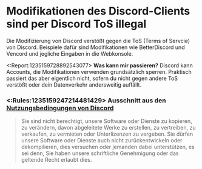 # Modifikationen des Discord-Clients sind per Discord ToS illegal

Die Modifizierung von Discord verstößt gegen die ToS (Terms of Servcie) von Discord. 
Beispiele dafür sind Modifikationen wie BetterDiscord und Vencord und jegliche Eingaben in die Webkonsole.

<:Report:1235159728892543077>  **Was kann mir passieren?**
Discord kann Accounts, die Modifikationen verwenden grundsätzlich sperren. Praktisch passiert das aber eigentlich nicht, sofern du nicht gegen andere ToS verstößt oder dein Datenverkehr andersweitig auffällt.

### <:Rules:1235159247214481429>  Ausschnitt aus den [Nutzungsbedingungen von Discord](https://discord.com/terms#6)
> Sie sind nicht berechtigt, unsere Software oder Dienste zu kopieren, zu verändern, davon abgeleitete Werke zu erstellen, zu vertreiben, zu verkaufen, zu vermieten oder Unterlizenzen zu vergeben. Sie dürfen unsere Software oder Dienste auch nicht zurückentwickeln oder dekompilieren, dies versuchen oder jemanden dabei unterstützen, es sei denn, Sie haben unsere schriftliche Genehmigung oder das geltende Recht erlaubt dies.